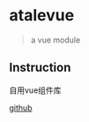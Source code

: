 # atalevue

> a vue module

## Instruction

自用vue组件库

[github](https://github.com/iiiron/atalevue.git)
